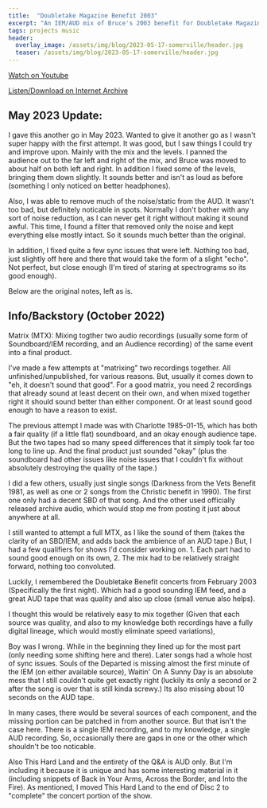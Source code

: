 ```yaml
---
title:  "Doubletake Magazine Benefit 2003"
excerpt: "An IEM/AUD mix of Bruce's 2003 benefit for Doubletake Magazine"
tags: projects music
header:
  overlay_image: /assets/img/blog/2023-05-17-somerville/header.jpg
  teaser: /assets/img/blog/2023-05-17-somerville/header.jpg
---
```


[Watch on Youtube](https://www.youtube.com/watch?v=T8iyCKA8nJA)

[Listen/Download on Internet Archive](https://archive.org/details/bs2003-02-19.iem-aud.lilbud.flac16)

## May 2023 Update:
I gave this another go in May 2023. Wanted to give it another go as I wasn't super happy with the first attempt. It was good, but I saw things I could try and improve upon. Mainly with the mix and the levels. I panned the audience out to the far left and right of the mix, and Bruce was moved to about half on both left and right. In addition I fixed some of the levels, bringing them down slightly. It sounds better and isn't as loud as before (something I only noticed on better headphones).

Also, I was able to remove much of the noise/static from the AUD. It wasn't too bad, but definitely noticable in spots. Normally I don't bother with any sort of noise reduction, as I can never get it right without making it sound awful. This time, I found a filter that removed only the noise and kept everything else mostly intact. So it sounds much better than the original.

In addition, I fixed quite a few sync issues that were left. Nothing too bad, just slightly off here and there that would take the form of a slight "echo". Not perfect, but close enough (I'm tired of staring at spectrograms so its good enough).  

Below are the original notes, left as is.

## Info/Backstory (October 2022)
Matrix (MTX): Mixing togther two audio recordings (usually some form of Soundboard/IEM recording, and an Audience recording) of the same event into a final product.

I've made a few attempts at "matrixing" two recordings together. All unfinished/unpublished, for various reasons. But, usually it comes down to "eh, it doesn't sound that good". For a good matrix, you need 2 recordings that already sound at least decent on their own, and when mixed together right it should sound better than either component. Or at least sound good enough to have a reason to exist.  

The previous attempt I made was with Charlotte 1985-01-15, which has both a fair quality (if a little flat) soundboard, and an okay enough audience tape. But the two tapes had so many speed differences that it simply took far too long to line up. And the final product just sounded "okay" (plus the soundboard had other issues like noise issues that I couldn't fix without absolutely destroying the quality of the tape.)  

I did a few others, usually just single songs (Darkness from the Vets Benefit 1981, as well as one or 2 songs from the Christic benefit in 1990). The first one only had a decent SBD of that song. And the other used officially released archive audio, which would stop me from posting it just about anywhere at all.  

I still wanted to attempt a full MTX, as I like the sound of them (takes the clarity of an SBD/IEM, and adds back the ambience of an AUD tape.) But, I had a few qualifiers for shows I'd consider working on. 1. Each part had to sound good enough on its own, 2. The mix had to be relatively straight forward, nothing too convoluted.

Luckily, I remembered the Doubletake Benefit concerts from February 2003 (Specifically the first night). Which had a good sounding IEM feed, and a great AUD tape that was quality and also up close (small venue also helps).  

I thought this would be relatively easy to mix together (Given that each source was quality, and also to my knowledge both recordings have a fully digital lineage, which would mostly eliminate speed variations),  

Boy was I wrong. While in the beginning they lined up for the most part (only needing some shifting here and there). Later songs had a whole host of sync issues. Souls of the Departed is missing almost the first minute of the IEM (on either available source), Waitin' On A Sunny Day is an absolute mess that I still couldn't quite get exactly right (luckily its only a second or 2 after the song is over that is still kinda screwy.) Its also missing about 10 seconds on the AUD tape.  

In many cases, there would be several sources of each component, and the missing portion can be patched in from another source. But that isn't the case here. There is a single IEM recording, and to my knowledge, a single AUD recording. So, occasionally there are gaps in one or the other which shouldn't be too noticable.

Also This Hard Land and the entirety of the Q&A is AUD only. But I'm including it because it is unique and has some interesting material in it (including snippets of Back in Your Arms, Across the Border, and Into the Fire). As mentioned, I moved This Hard Land to the end of Disc 2 to "complete" the concert portion of the show.  
